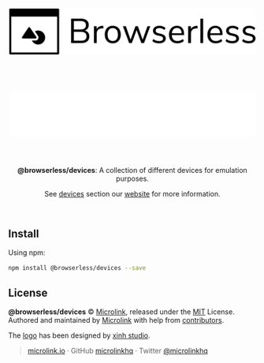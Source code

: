<div align="center">
  <br>
  <img style="width: 500px; margin:3rem 0 1.5rem;" src="/static/logo-banner.png#gh-light-mode-only" alt="browserless">
  <img style="width: 500px; margin:3rem 0 1.5rem;" src="/static/logo-banner-light.png#gh-dark-mode-only" alt="browserless">
  <br>
  <br>
  <p align="center"><strong>@browserless/devices</strong>: A collection of different devices for emulation purposes.</p>
  <p align="center">See <a href="https://browserless.js.org/#%2F%3Fid=getdeviceoptions" target='_blank' rel='noopener noreferrer'>devices</a> section our <a href="https://browserless.js.org" target='_blank' rel='noopener noreferrer'>website</a> for more information.</p>
  <br>
</div>

## Install

Using npm:

```sh
npm install @browserless/devices --save
```

## License

**@browserless/devices** © [Microlink](https://microlink.io), released under the [MIT](https://github.com/microlinkhq/browserless/blob/master/LICENSE.md) License.<br>
Authored and maintained by [Microlink](https://microlink.io) with help from [contributors](https://github.com/microlinkhq/browserless/contributors).

The [logo](https://thenounproject.com/term/browser/288309/) has been designed by [xinh studio](https://xinh.studio).

> [microlink.io](https://microlink.io) · GitHub [microlinkhq](https://github.com/microlinkhq) · Twitter [@microlinkhq](https://twitter.com/microlinkhq)
